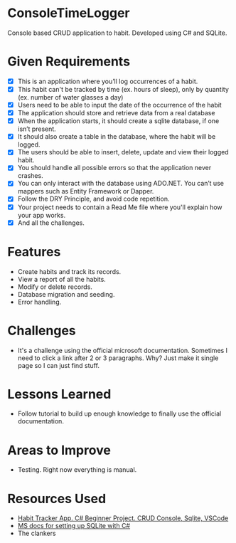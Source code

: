 # ConsoleTimeLogger

Console based CRUD application to habit.
Developed using C# and SQLite.

# Given Requirements

- [x] This is an application where you’ll log occurrences of a habit.
- [x] This habit can't be tracked by time (ex. hours of sleep), only by quantity (ex. number of water glasses a day)
- [x] Users need to be able to input the date of the occurrence of the habit
- [x] The application should store and retrieve data from a real database
- [x] When the application starts, it should create a sqlite database, if one isn’t present.
- [x] It should also create a table in the database, where the habit will be logged.
- [x] The users should be able to insert, delete, update and view their logged habit.
- [x] You should handle all possible errors so that the application never crashes.
- [x] You can only interact with the database using ADO.NET. You can’t use mappers such as Entity Framework or Dapper.
- [x] Follow the DRY Principle, and avoid code repetition.
- [x] Your project needs to contain a Read Me file where you'll explain how your app works.
- [x] And all the challenges.

# Features

- Create habits and track its records.
- View a report of all the habits.
- Modify or delete records.
- Database migration and seeding.
- Error handling.

# Challenges

- It's a challenge using the official microsoft documentation. Sometimes I need to click a link after 2 or 3 paragraphs. Why? Just make it single page so I can just find stuff.

# Lessons Learned

- Follow tutorial to build up enough knowledge to finally use the official documentation.

# Areas to Improve

- Testing. Right now everything is manual.

# Resources Used

- [Habit Tracker App. C# Beginner Project. CRUD Console, Sqlite, VSCode](https://youtu.be/d1JIJdDVFjs)
- [MS docs for setting up SQLite with C#](https://docs.microsoft.com/en-us/dotnet/standard/data/sqlite/?tabs=netcore-cli)
- The clankers
